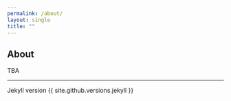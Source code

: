 ```yaml
---
permalink: /about/
layout: single
title: ""
---
```


## About
TBA

---

Jekyll version
{{ site.github.versions.jekyll }}
